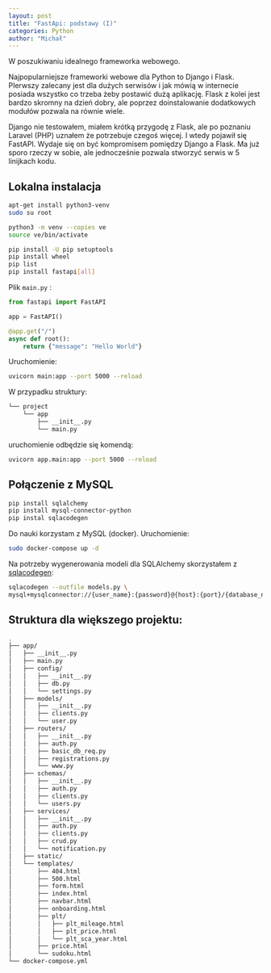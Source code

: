 ```yaml
---
layout: post
title: "FastApi: podstawy (I)"
categories: Python
author: "Michał"
---
```




W poszukiwaniu idealnego frameworka webowego.

Najpopularniejsze frameworki webowe dla Python to Django i Flask. PIerwszy zalecany jest dla dużych serwisów i jak mówią w internecie posiada wszystko co trzeba żeby postawić dużą aplikację. Flask z kolei jest  bardzo skromny na dzień dobry, ale poprzez doinstalowanie dodatkowych modułów pozwala na równie wiele.

Django nie testowałem, miałem krótką przygodę z Flask, ale po poznaniu Laravel (PHP) uznałem że potrzebuje czegoś więcej. I wtedy pojawił się FastAPI. Wydaje się on być kompromisem pomiędzy Django a Flask. Ma już sporo rzeczy w sobie, ale jednocześnie pozwala stworzyć serwis w 5 linijkach kodu.  

## Lokalna instalacja

```bash
apt-get install python3-venv
sudo su root

python3 -m venv --copies ve
source ve/bin/activate

pip install -U pip setuptools
pip install wheel
pip list
pip install fastapi[all]
```

Plik `main.py` :

```python
from fastapi import FastAPI

app = FastAPI()

@app.get("/")
async def root():
    return {"message": "Hello World"}
```

Uruchomienie:
```bash
uvicorn main:app --port 5000 --reload
```

W przypadku struktury: 
```bash
└── project
    └── app
        ├── __init__.py
        └── main.py
```

uruchomienie odbędzie się komendą:
```bash
uvicorn app.main:app --port 5000 --reload
```


## Połączenie z MySQL

```bash
pip install sqlalchemy
pip install mysql-connector-python
pip instal sqlacodegen
```

Do nauki korzystam z MySQL (docker). Uruchomienie:
```bash
sudo docker-compose up -d 
```
Na potrzeby wygenerowania modeli dla SQLAlchemy skorzystałem z [sqlacodegen](https://pypi.org/project/sqlacodegen/):

```bash
sqlacodegen --outfile models.py \
mysql+mysqlconnector://{user_name}:{password}@{host}:{port}/{database_name}?charset=utf8
```


## Struktura dla większego projektu:

```bash
.
├── app/
│   ├── __init__.py
│   ├── main.py
│   ├── config/
│   │   ├── __init__.py
│   │   ├── db.py
│   │   └── settings.py
│   ├── models/
│   │   ├── __init__.py
│   │   ├── clients.py
│   │   └── user.py
│   ├── routers/
│   │   ├── __init__.py
│   │   ├── auth.py
│   │   ├── basic_db_req.py
│   │   ├── registrations.py
│   │   └── www.py
│   ├── schemas/
│   │   ├── __init__.py
│   │   ├── auth.py
│   │   ├── clients.py
│   │   └── users.py
│   ├── services/
│   │   ├── __init__.py
│   │   ├── auth.py
│   │   ├── clients.py
│   │   ├── crud.py
│   │   └── notification.py
│   ├── static/
│   └── templates/
│       ├── 404.html
│       ├── 500.html
│       ├── form.html
│       ├── index.html
│       ├── navbar.html
│       ├── onboarding.html
│       ├── plt/
│       │   ├── plt_mileage.html
│       │   ├── plt_price.html
│       │   └── plt_sca_year.html
│       ├── price.html
│       └── sudoku.html
└── docker-compose.yml
```